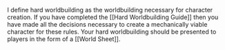 I define hard worldbuilding as the worldbuilding necessary for character creation. If you have completed the [[Hard Worldbuilding Guide]] then you have made all the decisions necessary to create a mechanically viable character for these rules. Your hard worldbuilding should be presented to players in the form of a [[World Sheet]].